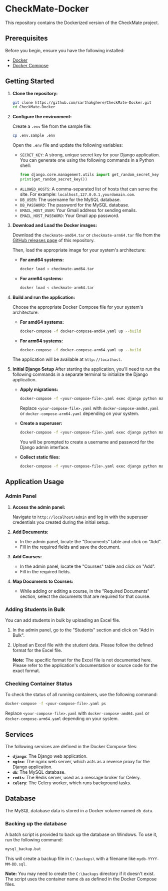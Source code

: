 # CheckMate-Docker

This repository contains the Dockerized version of the CheckMate project.

## Prerequisites

Before you begin, ensure you have the following installed:

*   [Docker](https://www.docker.com/get-started)
*   [Docker Compose](https://docs.docker.com/compose/install/)

## Getting Started

1.  **Clone the repository:**

    ```bash
    git clone https://github.com/sarthakghere/CheckMate-Docker.git
    cd CheckMate-Docker
    ```

2.  **Configure the environment:**

    Create a `.env` file from the sample file:

    ```bash
    cp .env.sample .env
    ```

    Open the `.env` file and update the following variables:

    *   `SECRET_KEY`: A strong, unique secret key for your Django application. You can generate one using the following commands in a Python shell:
        ```python
        from django.core.management.utils import get_random_secret_key
        print(get_random_secret_key())
        ```
    *   `ALLOWED_HOSTS`: A comma-separated list of hosts that can serve the site. For example: `localhost,127.0.0.1,yourdomain.com`.
    *   `DB_USER`: The username for the MySQL database.
    *   `DB_PASSWORD`: The password for the MySQL database.
    *   `EMAIL_HOST_USER`: Your Gmail address for sending emails.
    *   `EMAIL_HOST_PASSWORD`: Your Gmail app password.

3.  **Download and Load the Docker images:**

    Download the `checkmate-amd64.tar` or `checkmate-arm64.tar` file from the [GitHub releases page](https://github.com/sarthakghere/CheckMate-Docker/releases) of this repository.

    Then, load the appropriate image for your system's architecture:

    *   **For amd64 systems:**
        ```bash
        docker load < checkmate-amd64.tar
        ```

    *   **For arm64 systems:**
        ```bash
        docker load < checkmate-arm64.tar
        ```

4.  **Build and run the application:**

    Choose the appropriate Docker Compose file for your system's architecture:

    *   **For amd64 systems:**

        ```bash
        docker-compose -f docker-compose-amd64.yaml up --build
        ```

    *   **For arm64 systems:**

        ```bash
        docker-compose -f docker-compose-arm64.yaml up --build
        ```

    The application will be available at `http://localhost`.

5.  **Initial Django Setup**
    After starting the application, you'll need to run the following commands in a separate terminal to initialize the Django application.

    *   **Apply migrations:**
        ```bash
        docker-compose -f <your-compose-file>.yaml exec django python manage.py migrate
        ```
        Replace `<your-compose-file>.yaml` with `docker-compose-amd64.yaml` or `docker-compose-arm64.yaml` depending on your system.

    *   **Create a superuser:**
        ```bash
        docker-compose -f <your-compose-file>.yaml exec django python manage.py createsuperuser
        ```
        You will be prompted to create a username and password for the Django admin interface.

    *   **Collect static files:**
        ```bash
        docker-compose -f <your-compose-file>.yaml exec django python manage.py collectstatic --noinput
        ```

## Application Usage

### Admin Panel

1.  **Access the admin panel:**

    Navigate to `http://localhost/admin` and log in with the superuser credentials you created during the initial setup.

2.  **Add Documents:**

    *   In the admin panel, locate the "Documents" table and click on "Add".
    *   Fill in the required fields and save the document.

3.  **Add Courses:**

    *   In the admin panel, locate the "Courses" table and click on "Add".
    *   Fill in the required fields.

4.  **Map Documents to Courses:**

    *   While adding or editing a course, in the "Required Documents" section, select the documents that are required for that course.

### Adding Students in Bulk

You can add students in bulk by uploading an Excel file.

1.  In the admin panel, go to the "Students" section and click on "Add in Bulk".
2.  Upload an Excel file with the student data. Please follow the defined format for the Excel file.

    **Note:** The specific format for the Excel file is not documented here. Please refer to the application's documentation or source code for the exact format.

### Checking Container Status

To check the status of all running containers, use the following command:

```bash
docker-compose -f <your-compose-file>.yaml ps
```

Replace `<your-compose-file>.yaml` with `docker-compose-amd64.yaml` or `docker-compose-arm64.yaml` depending on your system.

## Services

The following services are defined in the Docker Compose files:

*   **`django`**: The Django web application.
*   **`nginx`**: The nginx web server, which acts as a reverse proxy for the Django application.
*   **`db`**: The MySQL database.
*   **`redis`**: The Redis server, used as a message broker for Celery.
*   **`celery`**: The Celery worker, which runs background tasks.

## Database

The MySQL database data is stored in a Docker volume named `db_data`.

### Backing up the database

A batch script is provided to back up the database on Windows. To use it, run the following command:

```bash
mysql_backup.bat
```

This will create a backup file in `C:\backups\` with a filename like `mydb-YYYY-MM-DD.sql`.

**Note:** You may need to create the `C:\backups` directory if it doesn't exist. The script uses the container name `db` as defined in the Docker Compose files.

